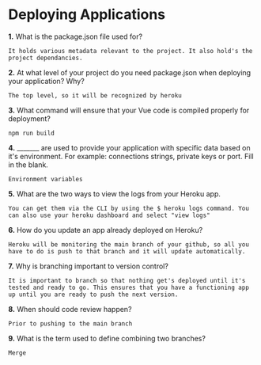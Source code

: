 # Deploying Applications

**1.** What is the package.json file used for?
<!-- enter you answer in the space below -->
```
It holds various metadata relevant to the project. It also hold's the project dependancies.
``` 
**2.** At what level of your project do you need package.json when deploying your application? Why?
<!-- enter you answer in the space below -->
```
The top level, so it will be recognized by heroku
```
**3.** What command will ensure that your Vue code is compiled properly for deployment?
<!-- enter you answer in the space below -->
```
npm run build
```
**4.** _______ are used to provide your application with specific data based on it's environment. For example: connections strings, private keys or port. Fill in the blank.
<!-- enter you answer in the space below -->
```
Environment variables
```
**5.** What are the two ways to view the logs from your Heroku app.
<!-- enter you answer in the space below -->
```
You can get them via the CLI by using the $ heroku logs command. You can also use your heroku dashboard and select "view logs"
```
**6.** How do you update an app already deployed on Heroku?
<!-- enter you answer in the space below -->
```
Heroku will be monitoring the main branch of your github, so all you have to do is push to that branch and it will update automatically.
```
**7.** Why is branching important to version control?
<!-- enter you answer in the space below -->
```
It is important to branch so that nothing get's deployed until it's tested and ready to go. This ensures that you have a functioning app up until you are ready to push the next version.
```
**8.** When should code review happen?
<!-- enter you answer in the space below -->
```
Prior to pushing to the main branch
```
**9.** What is the term used to define combining two branches?
<!-- enter you answer in the space below -->
```
Merge
```
